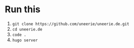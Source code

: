 # Run this

1. `git clone https://github.com/uneerie/uneerie.de.git`
2. `cd uneerie.de`
4. `code .`
5. `hugo server`
